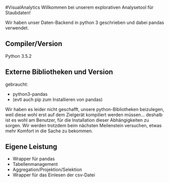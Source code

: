 #VisualAnalytics
Willkommen bei unserem explorativen Analysetool für Staubdaten!

Wir haben unser Daten-Backend in python 3 geschrieben und dabei pandas verwendet.


## Compiler/Version
Python 3.5.2

## Externe Bibliotheken und Version
gebraucht:
- python3-pandas
- (evtl auch pip zum Installieren von pandas)

Wir haben es leider nicht geschafft, unsere python-Bibliotheken beizulegen, weil diese wohl erst auf dem Zielgerät 
kompiliert werden müssen... deshalb ist es wohl am Benutzer, für die Installation dieser Abhängigkeiten zu sorgen.
Wir werden trotzdem beim nächsten Meilenstein versuchen, etwas mehr Komfort in die Sache zu bekommen.

## Eigene Leistung
- Wrapper für pandas
- Tabellenmanagement
- Aggregation/Projektion/Selektion
- Wrapper für das Einlesen der csv-Datei







